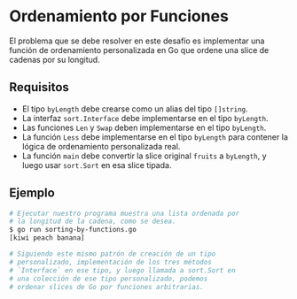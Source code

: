 # Ordenamiento por Funciones

El problema que se debe resolver en este desafío es implementar una función de ordenamiento personalizada en Go que ordene una slice de cadenas por su longitud.

## Requisitos

- El tipo `byLength` debe crearse como un alias del tipo `[]string`.
- La interfaz `sort.Interface` debe implementarse en el tipo `byLength`.
- Las funciones `Len` y `Swap` deben implementarse en el tipo `byLength`.
- La función `Less` debe implementarse en el tipo `byLength` para contener la lógica de ordenamiento personalizada real.
- La función `main` debe convertir la slice original `fruits` a `byLength`, y luego usar `sort.Sort` en esa slice tipada.

## Ejemplo

```sh
# Ejecutar nuestro programa muestra una lista ordenada por
# la longitud de la cadena, como se desea.
$ go run sorting-by-functions.go
[kiwi peach banana]

# Siguiendo este mismo patrón de creación de un tipo
# personalizado, implementación de los tres métodos
# `Interface` en ese tipo, y luego llamada a sort.Sort en
# una colección de ese tipo personalizado, podemos
# ordenar slices de Go por funciones arbitrarias.
```
